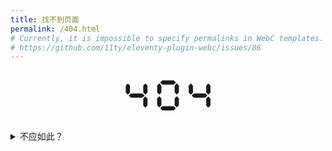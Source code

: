 ```yaml
---
title: 找不到页面
permalink: /404.html
# Currently, it is impossible to specify permalinks in WebC templates.
# https://github.com/11ty/eleventy-plugin-webc/issues/86
---
```


<div style="text-align: center; font-size: 4em;">🯴🯰🯴</div>

<details>
<summary>不应如此？</summary>
<a href="https://github.com/satgo1546/satgo1546.github.io/issues">前往本站GitHub仓库反馈</a>，反馈时请注明链接来源和本页地址。
</details>
